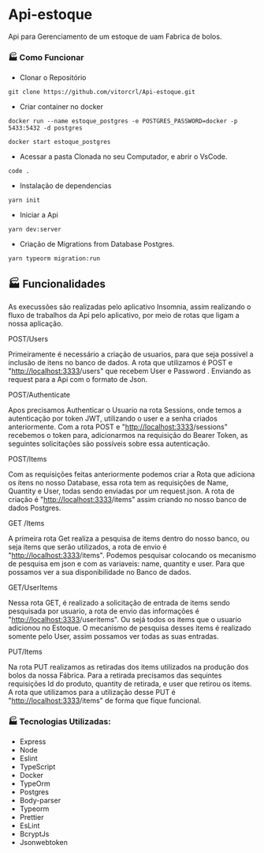 # Api-estoque
Api para Gerenciamento de um estoque de uam Fabrica de bolos.



### 🏭 Como Funcionar

- Clonar o Repositório

```tsx
git clone https://github.com/vitorcrl/Api-estoque.git
```
- Criar container no docker

```tsx
docker run --name estoque_postgres -e POSTGRES_PASSWORD=docker -p 5433:5432 -d postgres

docker start estoque_postgres
```

- Acessar a pasta Clonada no seu Computador, e abrir o VsCode.

```tsx
code .
```

- Instalação de dependencias

```tsx
yarn init
```

- Iniciar a Api

```tsx
yarn dev:server
```

- Criação de Migrations from Database Postgres.

```tsx
yarn typeorm migration:run
```



## 🏭 Funcionalidades

As execussões são realizadas pelo aplicativo Insomnia, assim realizando o fluxo de trabalhos da Api pelo aplicativo, por meio de rotas que ligam a nossa aplicação.

POST/Users

Primeiramente é necessário a criação de usuarios, para que seja possivel a inclusão de itens no banco de dados. A rota que utilizamos é POST e  "[http://localhost:3333](http://localhost:3333/)/users"  que recebem User e Password . Enviando as request para a Api com o formato de Json.

POST/Authenticate

Apos precisamos Authenticar o Usuario na rota Sessions, onde temos a autenticação por token JWT, utilizando o user e a senha criados anteriormente. Com a rota POST e "[http://localhost:3333](http://localhost:3333/)/sessions" recebemos o token para, adicionarmos na requisição do Bearer Token, as seguintes solicitações são possíveis sobre essa autenticação.

POST/Items

Com as requisições feitas anteriormente podemos criar a Rota que adiciona os itens no nosso Database, essa rota tem as requisições de Name, Quantity e User, todas sendo enviadas por um request.json. A rota de criação é "[http://localhost:3333](http://localhost:3333/)/items" assim criando no nosso banco de dados Postgres.

GET /Items

A primeira rota Get realiza a pesquisa de items dentro do nosso banco, ou seja items que serão utilizados, a rota de envio é "[http://localhost:3333](http://localhost:3333/)/items". Podemos pesquisar colocando os mecanismo de pesquisa em json e com as variaveis: name, quantity e user. Para que possamos ver a sua disponibilidade no Banco de dados.

GET/UserItems

Nessa rota GET, é realizado a solicitação de entrada de items sendo pesquisada por usuario, a rota de envio das informações é "[http://localhost:3333](http://localhost:3333/)/useritems". Ou sejá todos os items que o usuario adicionou no Estoque. O mecanismo de pesquisa desses items é realizado somente pelo User, assim possamos ver todas as suas entradas.

PUT/Items

Na rota PUT realizamos as retiradas dos items utilizados na produção dos bolos da nossa Fábrica. Para a retirada precisamos das sequintes requisições Id do produto, quantity de retirada, e user que retirou os  items. A rota que utilizamos para a utilização desse PUT é  "[http://localhost:3333](http://localhost:3333/)/items" de forma que fique funcional.




### 🏭 Tecnologias Utilizadas:

- Express
- Node
- Eslint
- TypeScript
- Docker
- TypeOrm
- Postgres
- Body-parser
- Typeorm
- Prettier
- EsLint
- BcryptJs
- Jsonwebtoken
